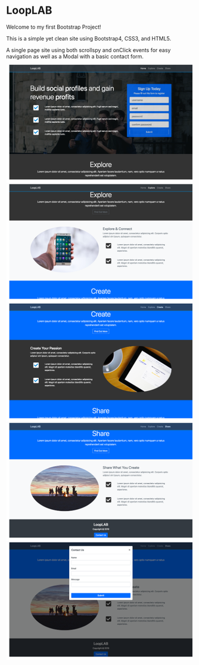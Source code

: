 # LoopLAB

Welcome to my first Bootstrap Project! 

This is a simple yet clean site using Bootstrap4, CSS3, and HTML5.

A single page site using both scrollspy and onClick events for easy navigation as well as a Modal with a basic contact form.

<img src="img/Looplab-home.png" width=500>

<img src="img/Looplab-explore.png" width=500>

<img src="img/Looplab-create.png" width=500>

<img src="img/Looplab-share.png" width=500>

<img src="img/Looplab-modal.png" width=500>
